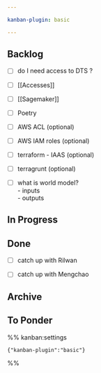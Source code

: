 ```yaml
---

kanban-plugin: basic

---
```


## Backlog

- [ ] do I need access to DTS ?
- [ ] [[Accesses]]
- [ ] [[Sagemaker]]
- [ ] Poetry
- [ ] AWS ACL (optional)
- [ ] AWS IAM roles (optional)
- [ ] terraform - IAAS (optional)
- [ ] terragrunt (optional)
- [ ] what is world model? <br>- inputs<br>- outputs


## In Progress



## Done

- [ ] catch up with Rilwan
- [ ] catch up with Mengchao


## Archive



## To Ponder





%% kanban:settings
```
{"kanban-plugin":"basic"}
```
%%